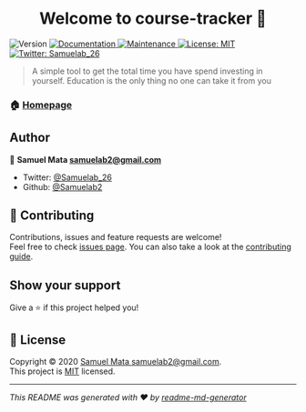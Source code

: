 <h1 align="center">Welcome to course-tracker 👋</h1>
<p>
  <img alt="Version" src="https://img.shields.io/badge/version-1.0.0-blue.svg?cacheSeconds=2592000" />
  <a href="https://github.com/Samuelab2/Course-tracker#readme" target="_blank">
    <img alt="Documentation" src="https://img.shields.io/badge/documentation-yes-brightgreen.svg" />
  </a>
  <a href="https://github.com/Samuelab2/Course-tracker/graphs/commit-activity" target="_blank">
    <img alt="Maintenance" src="https://img.shields.io/badge/Maintained%3F-yes-green.svg" />
  </a>
  <a href="https://github.com/Samuelab2/Course-tracker/blob/master/LICENSE" target="_blank">
    <img alt="License: MIT" src="https://img.shields.io/github/license/Samuelab2/course-tracker" />
  </a>
  <a href="https://twitter.com/Samuelab_26" target="_blank">
    <img alt="Twitter: Samuelab_26" src="https://img.shields.io/twitter/follow/Samuelab_26.svg?style=social" />
  </a>
</p>

> A simple tool to get the total time you have spend investing in yourself. Education is the only thing no one can take it from you

### 🏠 [Homepage](https://github.com/Samuelab2/Course-tracker#readme)

## Author

👤 **Samuel Mata <samuelab2@gmail.com>**

- Twitter: [@Samuelab_26](https://twitter.com/Samuelab_26)
- Github: [@Samuelab2](https://github.com/Samuelab2)

## 🤝 Contributing

Contributions, issues and feature requests are welcome!<br />Feel free to check [issues page](https://github.com/Samuelab2/Course-tracker/issues). You can also take a look at the [contributing guide](https://github.com/Samuelab2/Course-tracker/blob/master/CONTRIBUTING.md).

## Show your support

Give a ⭐️ if this project helped you!

## 📝 License

Copyright © 2020 [Samuel Mata <samuelab2@gmail.com>](https://github.com/Samuelab2).<br />
This project is [MIT](https://github.com/Samuelab2/Course-tracker/blob/master/LICENSE) licensed.

---

_This README was generated with ❤️ by [readme-md-generator](https://github.com/kefranabg/readme-md-generator)_
